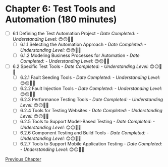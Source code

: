# Chapter 6: Test Tools and Automation (180 minutes)

- [ ] 6.1 Defining the Test Automation Project - _Date Completed:_ - _Understanding Level:_ 😊😐🤢🤮
  - [ ] 6.1.1 Selecting the Automation Approach - _Date Completed:_ - _Understanding Level:_ 😊😐🤢🤮
  - [ ] 6.1.2 Modeling Business Processes for Automation - _Date Completed:_ - _Understanding Level:_ 😊😐🤢🤮
- [ ] 6.2 Specific Test Tools - _Date Completed:_ - _Understanding Level:_ 😊😐🤢🤮
  - [ ] 6.2.1 Fault Seeding Tools - _Date Completed:_ - _Understanding Level:_ 😊😐🤢🤮
  - [ ] 6.2.2 Fault Injection Tools - _Date Completed:_ - _Understanding Level:_ 😊😐🤢🤮
  - [ ] 6.2.3 Performance Testing Tools - _Date Completed:_ - _Understanding Level:_ 😊😐🤢🤮
  - [ ] 6.2.4 Tools for Testing Websites - _Date Completed:_ - _Understanding Level:_ 😊😐🤢🤮
  - [ ] 6.2.5 Tools to Support Model-Based Testing - _Date Completed:_ - _Understanding Level:_ 😊😐🤢🤮
  - [ ] 6.2.6 Component Testing and Build Tools - _Date Completed:_ - _Understanding Level:_ 😊😐🤢🤮
  - [ ] 6.2.7 Tools to Support Mobile Application Testing - _Date Completed:_ - _Understanding Level:_ 😊😐🤢🤮

[Previous Chapter](5-reviews.md)
